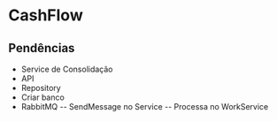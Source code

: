 # CashFlow
## Pendências
- Service de Consolidação
- API
- Repository
- Criar banco
- RabbitMQ
-- SendMessage no Service
-- Processa no WorkService
